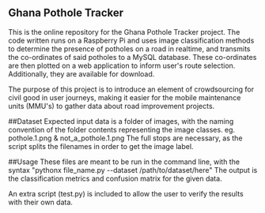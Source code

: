 ## Ghana Pothole Tracker
This is the online repository for the Ghana Pothole Tracker project. The code written runs on a Raspberry Pi and uses image classification methods to determine the presence of potholes on a road in realtime, and transmits the co-ordinates of said potholes to a MySQL database.
These co-ordinates are then plotted on a web application to inform user's route selection. Additionally, they are available for download.

The purpose of this project is to introduce an element of crowdsourcing for civil good in user journeys, making it easier for the mobile maintenance units (MMU's) to gather data about road improvement projects.

##Dataset
Expected input data is a folder of images, with the naming convention of the folder contents representing the image classes. eg. pothole.1.png & not_a_pothole.1.png
The full stops are necessary, as the script splits the filenames in order to get the image label.

##Usage
These files are meant to be run in the command line, with the syntax "pythonx file_name.py --dataset /path/to/dataset/here"
The output is the classification metrics and confusion matrix for the given data.

An extra script (test.py) is included to allow the user to verify the results with their own data.
